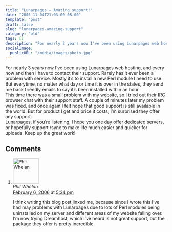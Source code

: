 ```yaml
---
title: "Lunarpages – Amazing support!"
date: "2005-11-04T21:03:00-08:00"
template: "post"
draft: false
slug: "lunarpages-amazing-support"
category: "old"
tags: []
description: "For nearly 3 years now I've been using Lunarpages web hosting, and every now and then I have to contact their support. Rarely has it ever been a problem with"
socialImage:
  publicURL: "/media/images/photo.jpg"
---
```

For nearly 3 years now I’ve been using <a id="though2">Lunarpages</a> web hosting, and every now and then I have to contact their support. Rarely has it ever been a problem with service. Mostly it’s to install a new Perl module I need to use. But everytime, no matter what day or time it is over in the states, they send me back friendly emails to say it’s been installed within an hour.  
This time there was a small problem with my website, so I tried out their IRC browser chat with their support staff. A couple of minutes later my problem was fixed, and once again I felt hope that good support is still available in the world. But for product I get and price it costs, I’m surprised they offer any support.  
Lunarpages, if you’re listening, I hope you one day offer dedicated servers, or hopefully support rsync to make life much easier and quicker for uploads. Keep up the great work!

## Comments

<div id="comments">
  <ol class="comment-list">
    <li id="comment-3" class="comment even thread-even depth-1 comment reader">
      <img alt="Phil Whelan" src="https://0.gravatar.com/avatar/ad516503a11cd5ca435acc9bb6523536?s=80" class="avatar avatar-80 photo avatar-default" height="80" width="80" />
      <div class="comment-meta comment-meta-data">
        <div class="comment-author vcard">
          <cite class="fn">Phil Whelan</cite>
        </div>
        <!-- .comment-author .vcard -->
        <abbr class="comment-date" title="Monday, February 6th, 2006, 5:34 pm">February 6, 2006</abbr> at <abbr class="comment-time" title="Monday, February 6th, 2006, 5:34 pm">5:34 pm</abbr>
      </div>
      <div class="comment-text">
        <p>I think writing this blog post jinxed me, because since I wrote this I’ve had may problems with Lunarpages due to lots of Perl modules being uninstalled on my server and different areas of my website falling over. I’m now trying Dreamhost, which I’ve heard is not great support, but the package they offer is pretty incredible.</p>
      </div>
      <!-- .comment-text -->
    </li>
    <!-- .comment -->
  </ol>
  <!-- .comment-list -->
</div>

